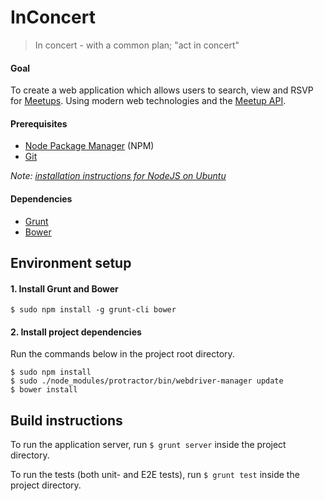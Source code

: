 InConcert
=========

> In concert - with a common plan; "act in concert"

#### Goal

To create a web application which allows users to search, view and RSVP for [Meetups](http://www.meetup.com/).
Using modern web technologies and the [Meetup API](http://www.meetup.com/meetup_api/).

#### Prerequisites

* [Node Package Manager](https://npmjs.org/) (NPM)
* [Git](http://git-scm.com/)

*Note: [installation instructions for NodeJS on Ubuntu](http://stackoverflow.com/questions/16302436/install-nodejs-on-ubuntu-12-10/16303380#16303380)*

#### Dependencies

* [Grunt](http://gruntjs.com/)
* [Bower](http://bower.io/)

## Environment setup
#### 1. Install Grunt and Bower

    $ sudo npm install -g grunt-cli bower
    
#### 2. Install project dependencies
Run the commands below in the project root directory.

    $ sudo npm install
    $ sudo ./node_modules/protractor/bin/webdriver-manager update
    $ bower install

## Build instructions
To run the application server, run `$ grunt server` inside the project directory.

To run the tests (both unit- and E2E tests), run `$ grunt test` inside the project directory.

